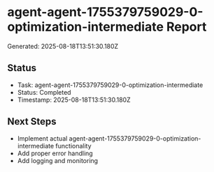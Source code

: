 # agent-agent-1755379759029-0-optimization-intermediate Report

Generated: 2025-08-18T13:51:30.180Z

## Status
- Task: agent-agent-1755379759029-0-optimization-intermediate
- Status: Completed
- Timestamp: 2025-08-18T13:51:30.180Z

## Next Steps
- Implement actual agent-agent-1755379759029-0-optimization-intermediate functionality
- Add proper error handling
- Add logging and monitoring
